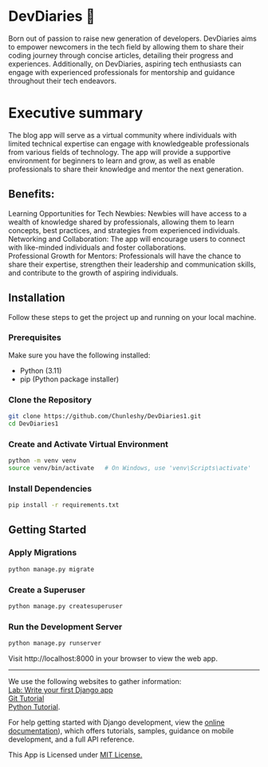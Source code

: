 # DevDiaries 🚀 

Born out of passion to raise new generation of developers. DevDiaries aims to empower newcomers in the tech field by allowing them to share their coding journey through concise articles, detailing their progress and experiences. Additionally, on DevDiaries, aspiring tech enthusiasts can engage with experienced professionals for mentorship and guidance throughout their tech endeavors.<br>

# Executive summary 
The blog app will serve as a virtual community where individuals with limited technical expertise can engage with knowledgeable professionals from various fields of technology. The app will provide a supportive environment for beginners to learn and grow, as well as enable professionals to share their knowledge and mentor the next generation.
## Benefits: 
 Learning Opportunities for Tech Newbies: Newbies will have access to a wealth of knowledge shared by professionals, allowing them to learn concepts, best practices, and strategies from experienced individuals. 
 Networking and Collaboration: The app will encourage users to connect with like-minded individuals and foster collaborations.<br>
 Professional Growth for Mentors: Professionals will have the chance to share their expertise, strengthen their leadership and communication skills, and contribute to the growth of aspiring individuals.




## Installation

Follow these steps to get the project up and running on your local machine.

### Prerequisites

Make sure you have the following installed:

- Python (3.11)
- pip (Python package installer)

### Clone the Repository

```bash
git clone https://github.com/Chunleshy/DevDiaries1.git
cd DevDiaries1
```
### Create and Activate Virtual Environment
```bash
python -m venv venv
source venv/bin/activate   # On Windows, use 'venv\Scripts\activate'
```

### Install Dependencies
```bash
pip install -r requirements.txt
```

## Getting Started
### Apply Migrations
```bash
python manage.py migrate
```

### Create a Superuser
```bash
python manage.py createsuperuser
```

### Run the Development Server
```bash
python manage.py runserver
```

Visit http://localhost:8000 in your browser to view the web app.


***************
We use the following websites to gather information:<br>
[Lab: Write your first Django app](https://docs.djangoproject.com/en/4.2/intro/tutorial01/)<br> 
[Git Tutorial](https://www.githubtutorial.com)<br>
[Python Tutorial](https://www.pythontutorial.com). <br>


For help getting started with Django development, view the
[online documentation](https://docs.djangoproject.com/en/4.2/)), which offers tutorials,
samples, guidance on mobile development, and a full API reference.

This App is Licensed under [MIT License.](https://github.com/Chunleshy/DevDiaries/blob/main/LICENSE)







